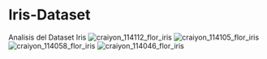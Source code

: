 # Iris-Dataset
Analisis del Dataset Iris
![craiyon_114112_flor_iris](https://user-images.githubusercontent.com/98030137/234824434-80e035a7-0b07-4840-aca7-f8873b9314c6.png)
![craiyon_114105_flor_iris](https://user-images.githubusercontent.com/98030137/234824447-40ec175d-20df-4f81-aaa8-599070bbb3d8.png)
![craiyon_114058_flor_iris](https://user-images.githubusercontent.com/98030137/234824455-e72ddc70-f85f-4e0f-8503-bfcf2105e6d7.png)
![craiyon_114046_flor_iris](https://user-images.githubusercontent.com/98030137/234824468-5b0790bc-ac09-4f1e-bfba-9e162c5d9371.png)

